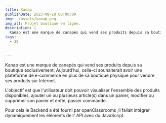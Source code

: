 ```yaml
---
title: Kanap
publishDate: 2023-08-28 00:00:00
img: ./assets/kanap.png
img_alt: Projet boutique en ligne.
description: |
  Kanap est une marque de canapés qui vend ses produits depuis sa boutique.
tags:
  - JS
  
 
---
```


Kanap est une marque de canapés qui vend ses produits depuis sa boutique exclusivement.
Aujourd’hui, celle-ci souhaiterait avoir une plateforme de e-commerce en plus de sa boutique physique pour vendre ses produits sur Internet.

L'objectif est que l'utilisateur doit pouvoir visualiser l'ensemble des produits disponibles, ajouter un ou plusieurs article(s) dans un panier, modifier ou supprimer son panier et enfin, passer commande.

Pour cela le Backend a été fourni par openClassrooms ,il fallait intégrer dynamiquement les éléments de l' API avec du JavaScript.
